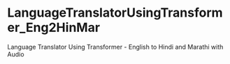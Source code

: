# LanguageTranslatorUsingTransformer_Eng2HinMar
Language Translator Using Transformer - English to Hindi and Marathi with Audio
